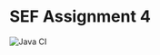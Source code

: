# SEF Assignment 4

![Java CI](https://github.com/maxRwalker24/SEF_Assignment4/actions/workflows/ci.yml/badge.svg)
